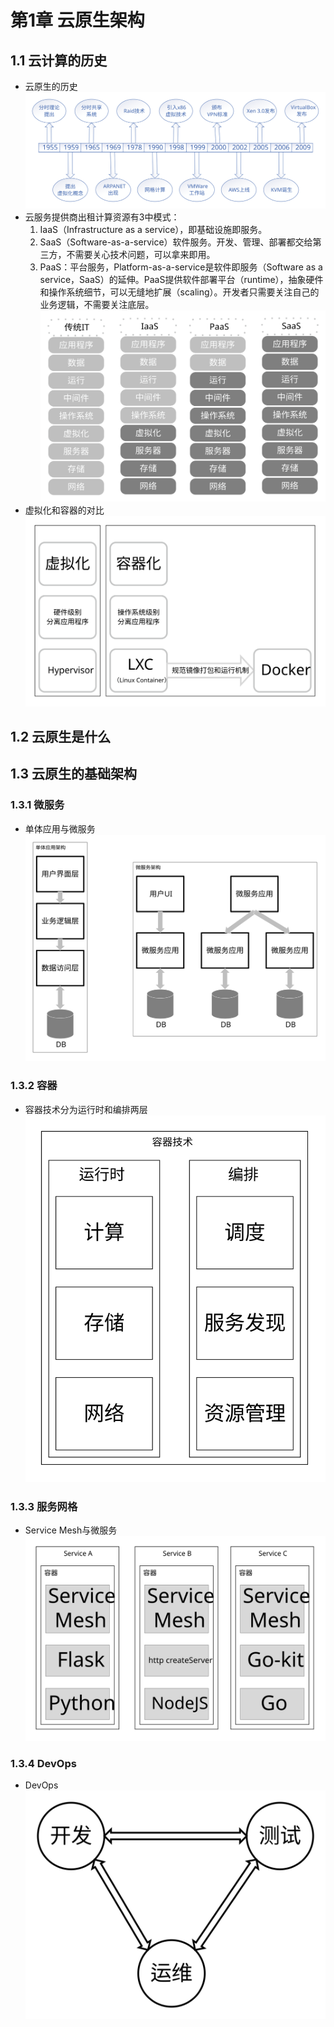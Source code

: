# 第1章 云原生架构
## 1.1 云计算的历史
* 云原生的历史
    ![图 1-1 云原生的历史](CloudNativeHistory.svg)
* 云服务提供商出租计算资源有3中模式：
    1. IaaS（Infrastructure as a service），即基础设施即服务。
    2. SaaS（Software-as-a-service）软件服务。开发、管理、部署都交给第三方，不需要关心技术问题，可以拿来即用。
    3. PaaS：平台服务，Platform-as-a-service是软件即服务（Software as a service，SaaS）的延伸。PaaS提供软件部署平台（runtime），抽象硬件和操作系统细节，可以无缝地扩展（scaling）。开发者只需要关注自己的业务逻辑，不需要关注底层。
    ![图 1-2 四层IT系统](4FloorITSystem.svg)
* 虚拟化和容器的对比
    ![虚拟化和容器](VirtualAndContainer.svg)
## 1.2 云原生是什么
## 1.3 云原生的基础架构
### 1.3.1 微服务
* 单体应用与微服务
    ![单体应用与微服务](SingleApplicationAndMicroservice.svg)
### 1.3.2 容器
* 容器技术分为运行时和编排两层
    ![容器技术](ContainerTech.svg)
### 1.3.3 服务网格
* Service Mesh与微服务
    ![Service Mesh与微服务](ServiceMeshAndMicroservice.svg)
### 1.3.4 DevOps
* DevOps
    ![DevOps](DevOps.svg)